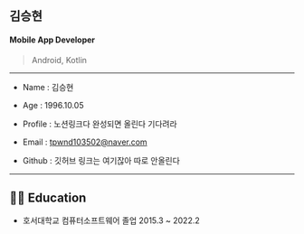## 김승현
#### Mobile App Developer 
> Android, Kotlin

---

- Name : 김승현 
 
- Age : 1996.10.05 

- Profile : 노션링크다 완성되면 올린다 기다려라 

- Email : tpwnd103502@naver.com 

- Github : 깃허브 링크는 여기잖아 따로 안올린다


---


## 👨‍🎓 Education

- 호서대학교 컴퓨터소프트웨어 졸업 2015.3 ~ 2022.2

<!---
kimq1005/kimq1005 is a ✨ special ✨ repository because its `README.md` (this file) appears on your GitHub profile.
You can click the Preview link to take a look at your changes.
--->
